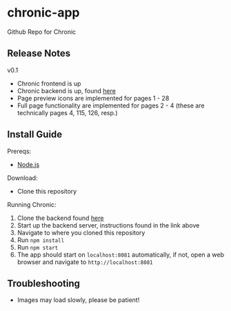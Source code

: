 # chronic-app
Github Repo for Chronic

## Release Notes
v0.1
* Chronic frontend is up
* Chronic backend is up, found [here](https://github.com/Hellblazer1804/chronic_backend_improvised) 
* Page preview icons are implemented for pages 1 - 28
* Full page functionality are implemented for pages 2 - 4 (these are technically pages 4, 115, 126, resp.)

## Install Guide
Prereqs:
* [Node.js](https://nodejs.org/en/download/)

Download:
* Clone this repository

Running Chronic:
1. Clone the backend found [here](https://github.com/Hellblazer1804/chronic_backend_improvised)
2. Start up the backend server, instructions found in the link above
3. Navigate to where you cloned this repository
4. Run `npm install`
5. Run `npm start`
6. The app should start on `localhost:8081` automatically, if not, open a web browser and navigate to `http://localhost:8081`

## Troubleshooting
* Images may load slowly, please be patient! 



